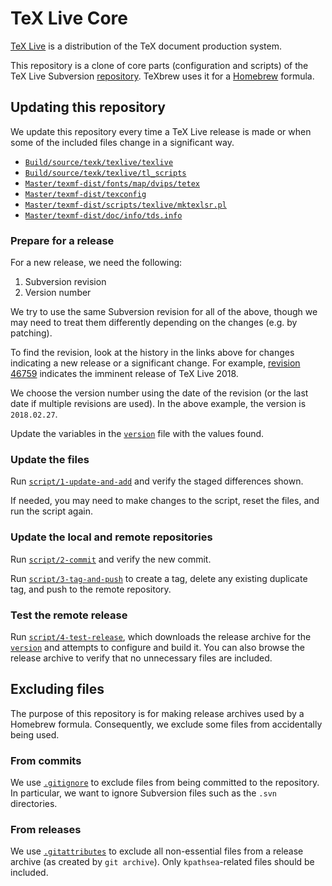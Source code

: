 # TeX Live Core

[TeX Live] is a distribution of the TeX document production system.

[TeX Live]: https://www.tug.org/texlive/

This repository is a clone of core parts (configuration and scripts) of the TeX
Live Subversion [repository]. TeXbrew uses it for a [Homebrew] formula.

[repository]: https://www.tug.org/texlive/svn/
[Homebrew]: https://brew.sh/

## Updating this repository

We update this repository every time a TeX Live release is made or when some of
the included files change in a significant way.

* [`Build/source/texk/texlive/texlive`](https://www.tug.org/svn/texlive/trunk/Build/source/texk/texlive/?sortby=date&view=log)
* [`Build/source/texk/texlive/tl_scripts`](https://www.tug.org/svn/texlive/trunk/Build/source/texk/texlive/tl_scripts/?sortby=date&view=log)
* [`Master/texmf-dist/fonts/map/dvips/tetex`](https://www.tug.org/svn/texlive/trunk/Master/texmf-dist/fonts/map/dvips/tetex?sortby=date&view=log)
* [`Master/texmf-dist/texconfig`](https://www.tug.org/svn/texlive/trunk/Master/texmf-dist/texconfig?sortby=date&view=log)
* [`Master/texmf-dist/scripts/texlive/mktexlsr.pl`](https://www.tug.org/svn/texlive/trunk/Master/texmf-dist/scripts/texlive/mktexlsr.pl?sortby=date&view=log)
* [`Master/texmf-dist/doc/info/tds.info`](https://www.tug.org/svn/texlive/trunk/Master/texmf-dist/doc/info/tds.info?sortby=date&view=log)

### Prepare for a release

For a new release, we need the following:

1. Subversion revision
2. Version number

We try to use the same Subversion revision for all of the above, though we may
need to treat them differently depending on the changes (e.g. by patching).

To find the revision, look at the history in the links above for changes
indicating a new release or a significant change. For example, [revision 46759]
indicates the imminent release of TeX Live 2018.

[revision 46759]: https://www.tug.org/svn/texlive?view=revision&sortby=date&revision=46759

We choose the version number using the date of the revision (or the last date if
multiple revisions are used). In the above example, the version is `2018.02.27`.

Update the variables in the [`version`](./version) file with the values found.

### Update the files

Run [`script/1-update-and-add`](./script/1-update-and-add) and verify the staged
differences shown.

If needed, you may need to make changes to the script, reset the files, and run
the script again.

### Update the local and remote repositories

Run [`script/2-commit`](./script/2-commit) and verify the new commit.

Run [`script/3-tag-and-push`](./script/3-tag-and-push) to create a tag, delete
any existing duplicate tag, and push to the remote repository.

### Test the remote release

Run [`script/4-test-release`](./script/4-test-release), which downloads the
release archive for the [`version`](./version) and attempts to configure and
build it. You can also browse the release archive to verify that no unnecessary
files are included.

## Excluding files

The purpose of this repository is for making release archives used by a Homebrew
formula. Consequently, we exclude some files from accidentally being used.

### From commits

We use [`.gitignore`](./.gitignore) to exclude files from being committed to the
repository. In particular, we want to ignore Subversion files such as the `.svn`
directories.

### From releases

We use [`.gitattributes`](./.gitattributes) to exclude all non-essential files
from a release archive (as created by `git archive`). Only `kpathsea`-related
files should be included.
